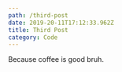 ```yaml
---
path: /third-post
date: 2019-20-11T17:12:33.962Z
title: Third Post
category: Code
---
```


Because coffee is good bruh.

